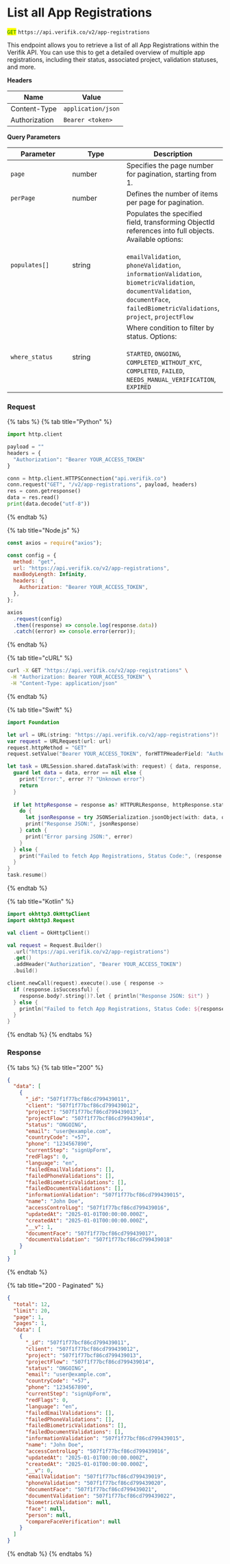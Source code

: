 # List all App Registrations

<mark style="color:green;">`GET`</mark> `https://api.verifik.co/v2/app-registrations`

This endpoint allows you to retrieve a list of all App Registrations within the Verifik API. You can use this to get a detailed overview of multiple app registrations, including their status, associated project, validation statuses, and more.

**Headers**

| Name          | Value              |
| ------------- | ------------------ |
| Content-Type  | `application/json` |
| Authorization | `Bearer <token>`   |

**Query Parameters**

<table><thead><tr><th width="142.161376953125">Parameter</th><th width="136.4913330078125">Type</th><th>Description</th></tr></thead><tbody><tr><td><code>page</code></td><td>number</td><td>Specifies the page number for pagination, starting from 1.</td></tr><tr><td><code>perPage</code></td><td>number</td><td>Defines the number of items per page for pagination.</td></tr><tr><td><code>populates[]</code></td><td>string</td><td>Populates the specified field, transforming ObjectId references into full objects. Available options:<br><br><code>emailValidation</code>, <code>phoneValidation</code>, <code>informationValidation</code>, <code>biometricValidation</code>, <code>documentValidation</code>, <code>documentFace</code>, <code>failedBiometricValidations</code>, <code>project</code>, <code>projectFlow</code></td></tr><tr><td><code>where_status</code></td><td>string</td><td>Where condition to filter by status. Options:<br><br><code>STARTED</code>, <code>ONGOING</code>, <code>COMPLETED_WITHOUT_KYC</code>, <code>COMPLETED</code>, <code>FAILED</code>, <code>NEEDS_MANUAL_VERIFICATION</code>, <code>EXPIRED</code></td></tr></tbody></table>

### **Request**

{% tabs %}
{% tab title="Python" %}

```python
import http.client

payload = ""
headers = {
  "Authorization": "Bearer YOUR_ACCESS_TOKEN"
}

conn = http.client.HTTPSConnection("api.verifik.co")
conn.request("GET", "/v2/app-registrations", payload, headers)
res = conn.getresponse()
data = res.read()
print(data.decode("utf-8"))
```

{% endtab %}

{% tab title="Node.js" %}

```javascript
const axios = require("axios");

const config = {
  method: "get",
  url: "https://api.verifik.co/v2/app-registrations",
  maxBodyLength: Infinity,
  headers: {
    Authorization: "Bearer YOUR_ACCESS_TOKEN",
  },
};

axios
  .request(config)
  .then((response) => console.log(response.data))
  .catch((error) => console.error(error));
```

{% endtab %}

{% tab title="cURL" %}

```bash
curl -X GET "https://api.verifik.co/v2/app-registrations" \
 -H "Authorization: Bearer YOUR_ACCESS_TOKEN" \
 -H "Content-Type: application/json"
```

{% endtab %}

{% tab title="Swift" %}

```swift
import Foundation

let url = URL(string: "https://api.verifik.co/v2/app-registrations")!
var request = URLRequest(url: url)
request.httpMethod = "GET"
request.setValue("Bearer YOUR_ACCESS_TOKEN", forHTTPHeaderField: "Authorization")

let task = URLSession.shared.dataTask(with: request) { data, response, error in
  guard let data = data, error == nil else {
    print("Error:", error ?? "Unknown error")
    return
  }
  
  if let httpResponse = response as? HTTPURLResponse, httpResponse.statusCode == 200 {
    do {
      let jsonResponse = try JSONSerialization.jsonObject(with: data, options: [])
      print("Response JSON:", jsonResponse)
    } catch {
      print("Error parsing JSON:", error)
    }
  } else {
    print("Failed to fetch App Registrations, Status Code:", (response as? HTTPURLResponse)?.statusCode ?? 0)
  }
}
task.resume()
```

{% endtab %}

{% tab title="Kotlin" %}

```kotlin
import okhttp3.OkHttpClient
import okhttp3.Request

val client = OkHttpClient()

val request = Request.Builder()
  .url("https://api.verifik.co/v2/app-registrations")
  .get()
  .addHeader("Authorization", "Bearer YOUR_ACCESS_TOKEN")
  .build()

client.newCall(request).execute().use { response ->
  if (response.isSuccessful) {
    response.body?.string()?.let { println("Response JSON: $it") }
  } else {
    println("Failed to fetch App Registrations, Status Code: ${response.code}")
  }
}
```

{% endtab %}
{% endtabs %}

### **Response**

{% tabs %}
{% tab title="200" %}

```json
{
  "data": [
    {
      "_id": "507f1f77bcf86cd799439011",
      "client": "507f1f77bcf86cd799439012",
      "project": "507f1f77bcf86cd799439013",
      "projectFlow": "507f1f77bcf86cd799439014",
      "status": "ONGOING",
      "email": "user@example.com",
      "countryCode": "+57",
      "phone": "1234567890",
      "currentStep": "signUpForm",
      "redFlags": 0,
      "language": "en",
      "failedEmailValidations": [],
      "failedPhoneValidations": [],
      "failedBiometricValidations": [],
      "failedDocumentValidations": [],
      "informationValidation": "507f1f77bcf86cd799439015",
      "name": "John Doe",
      "accessControlLog": "507f1f77bcf86cd799439016",
      "updatedAt": "2025-01-01T00:00:00.000Z",
      "createdAt": "2025-01-01T00:00:00.000Z",
      "__v": 1,
      "documentFace": "507f1f77bcf86cd799439017",
      "documentValidation": "507f1f77bcf86cd799439018"
    }
  ]
}
```

{% endtab %}

{% tab title="200 - Paginated" %}

```json
{
  "total": 12,
  "limit": 20,
  "page": 1,
  "pages": 1,
  "data": [
    {
      "_id": "507f1f77bcf86cd799439011",
      "client": "507f1f77bcf86cd799439012",
      "project": "507f1f77bcf86cd799439013",
      "projectFlow": "507f1f77bcf86cd799439014",
      "status": "ONGOING",
      "email": "user@example.com",
      "countryCode": "+57",
      "phone": "1234567890",
      "currentStep": "signUpForm",
      "redFlags": 0,
      "language": "en",
      "failedEmailValidations": [],
      "failedPhoneValidations": [],
      "failedBiometricValidations": [],
      "failedDocumentValidations": [],
      "informationValidation": "507f1f77bcf86cd799439015",
      "name": "John Doe",
      "accessControlLog": "507f1f77bcf86cd799439016",
      "updatedAt": "2025-01-01T00:00:00.000Z",
      "createdAt": "2025-01-01T00:00:00.000Z",
      "__v": 0,
      "emailValidation": "507f1f77bcf86cd799439019",
      "phoneValidation": "507f1f77bcf86cd799439020",
      "documentFace": "507f1f77bcf86cd799439021",
      "documentValidation": "507f1f77bcf86cd799439022",
      "biometricValidation": null,
      "face": null,
      "person": null,
      "compareFaceVerification": null
    }
  ]
}
```

{% endtab %}
{% endtabs %}
